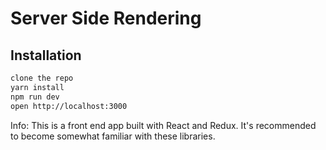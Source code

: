 # Server Side Rendering

## Installation

```bash
clone the repo 
yarn install
npm run dev
open http://localhost:3000
```

Info:
This is a front end app built with React and Redux. It's recommended
to become somewhat familiar with these libraries.